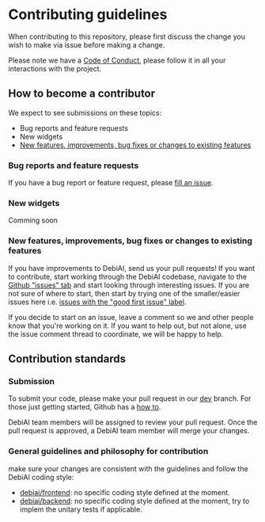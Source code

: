 # Contributing guidelines

When contributing to this repository, please first discuss the change you
wish to make via issue before making a change.

Please note we have a [Code of Conduct](CODE_OF_CONDUCT.md),
please follow it in all your interactions with the project.

## How to become a contributor

We expect to see submissions on these topics:

- Bug reports and feature requests
- New widgets
- [New features, improvements, bug fixes or changes to existing features](#new-features-improvements-bug-fixes-or-changes-to-existing-features)

### Bug reports and feature requests

If you have a bug report or feature request, please [fill an issue](https://github.com/debiai/debiai/issues/new).

### New widgets

<!-- TODO: Complete -->
Comming soon

### New features, improvements, bug fixes or changes to existing features

If you have improvements to DebiAI, send us your pull requests!
If you want to contribute, start working through the DebiAI codebase,
navigate to the [Github "issues" tab](https://github.com/debiai/debiai/issues) and start looking through interesting issues. If you are not sure of where to start, then start by trying one of the smaller/easier issues here i.e. [issues with the "good first issue" label](https://github.com/debiai/debiai/labels/good%20first%20issue).

If you decide to start on an issue, leave a comment so we and other people know that you're working on it. If you want to help out, but not alone, use the issue comment thread to coordinate, we will be happy to help.

## Contribution standards

### Submission

To submit your code, please make your pull request in our [dev](https://github.com/debiai/debiai/tree/dev) branch. For those just getting started, Github has a [how to](https://help.github.com/articles/using-pull-requests/).

DebiAI team members will be assigned to review your pull request. Once the
pull request is approved, a DebiAI team member will merge your changes.


### General guidelines and philosophy for contribution

make sure your changes are consistent with the guidelines and follow the
DebiAI coding style:

*   [debiai/frontend](https://github.com/debiai/debiai/tree/main/frontend): no specific coding style defined at the moment.
*   [debiai/backend](https://github.com/debiai/debiai/tree/main/backend): no specific coding style defined at the moment, try to implem the unitary tests if applicable.
